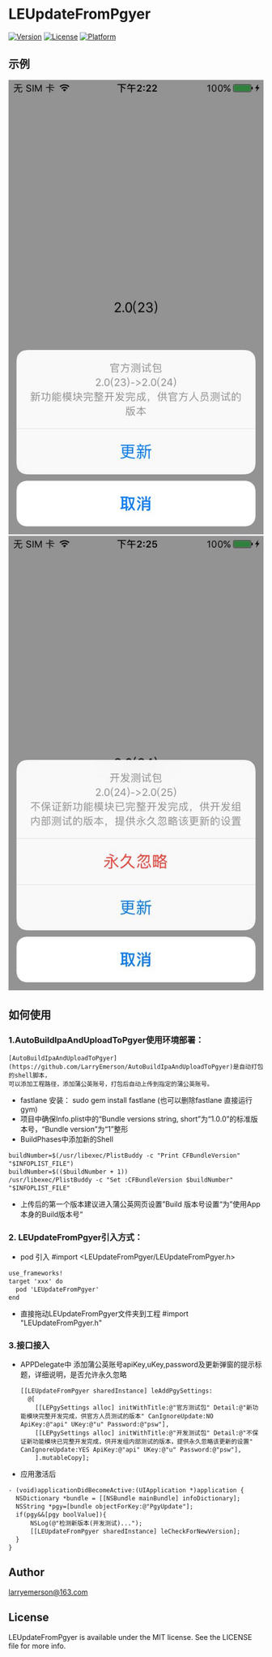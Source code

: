 # LEUpdateFromPgyer

[![Version](https://img.shields.io/cocoapods/v/LEUpdateFromPgyer.svg?style=flat)](http://cocoapods.org/pods/LEUpdateFromPgyer)
[![License](https://img.shields.io/cocoapods/l/LEUpdateFromPgyer.svg?style=flat)](http://cocoapods.org/pods/LEUpdateFromPgyer)
[![Platform](https://img.shields.io/cocoapods/p/LEUpdateFromPgyer.svg?style=flat)](http://cocoapods.org/pods/LEUpdateFromPgyer)
## 示例
![](https://github.com/LarryEmerson/LEAllFrameworksGif/blob/master/v23_v24.jpg)
![](https://github.com/LarryEmerson/LEAllFrameworksGif/blob/master/v24_v25.jpg)

## 如何使用
### 1.AutoBuildIpaAndUploadToPgyer使用环境部署：

```
[AutoBuildIpaAndUploadToPgyer](https://github.com/LarryEmerson/AutoBuildIpaAndUploadToPgyer)是自动打包的shell脚本，
可以添加工程路径，添加蒲公英账号，打包后自动上传到指定的蒲公英账号。
```

 - fastlane 安装： sudo gem install fastlane (也可以删除fastlane 直接运行gym)
 - 项目中确保Info.plist中的“Bundle versions string, short”为“1.0.0”的标准版本号，“Bundle version”为“1”整形
 - BuildPhases中添加新的Shell
 
 ```
 buildNumber=$(/usr/libexec/PlistBuddy -c "Print CFBundleVersion" "$INFOPLIST_FILE")
 buildNumber=$(($buildNumber + 1))
 /usr/libexec/PlistBuddy -c "Set :CFBundleVersion $buildNumber" "$INFOPLIST_FILE"
 ``` 
 - 上传后的第一个版本建议进入蒲公英网页设置”Build 版本号设置“为”使用App本身的Build版本号“
### 2. LEUpdateFromPgyer引入方式：
 - pod 引入 #import <LEUpdateFromPgyer/LEUpdateFromPgyer.h>
  
  ```
  use_frameworks!
  target 'xxx' do
    pod 'LEUpdateFromPgyer'
  end
  ```
  
 - 直接拖动LEUpdateFromPgyer文件夹到工程 #import "LEUpdateFromPgyer.h"
### 3.接口接入
 - APPDelegate中 添加蒲公英账号apiKey,uKey,password及更新弹窗的提示标题，详细说明，是否允许永久忽略
   
   ```
   [[LEUpdateFromPgyer sharedInstance] leAddPgySettings:
     @[
       [[LEPgySettings alloc] initWithTitle:@"官方测试包" Detail:@"新功能模块完整开发完成，供官方人员测试的版本" CanIgnoreUpdate:NO ApiKey:@"api" UKey:@"u" Password:@"psw"],
       [[LEPgySettings alloc] initWithTitle:@"开发测试包" Detail:@"不保证新功能模块已完整开发完成，供开发组内部测试的版本，提供永久忽略该更新的设置" CanIgnoreUpdate:YES ApiKey:@"api" UKey:@"u" Password:@"psw"],
       ].mutableCopy];
   ```
   
 - 应用激活后
  
  ```
  - (void)applicationDidBecomeActive:(UIApplication *)application { 
    NSDictionary *bundle = [[NSBundle mainBundle] infoDictionary];
    NSString *pgy=[bundle objectForKey:@"PgyUpdate"];
    if(pgy&&[pgy boolValue]){
        NSLog(@"检测新版本(开发测试)...");
        [[LEUpdateFromPgyer sharedInstance] leCheckForNewVersion];
    }
  }
  ```

## Author

larryemerson@163.com

## License

LEUpdateFromPgyer is available under the MIT license. See the LICENSE file for more info.


